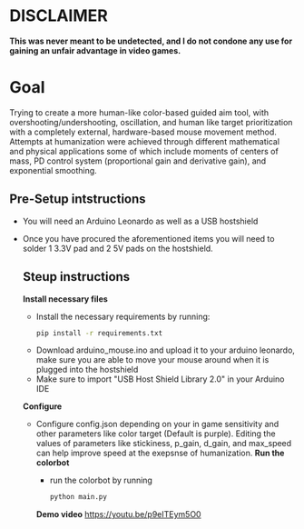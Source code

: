 # DISCLAIMER
**This was never meant to be undetected, and I do not condone any use for gaining an unfair advantage in video games.**

# Goal
Trying to create a more human-like color-based guided aim tool, with overshooting/undershooting, oscillation, and human like target prioritization with a completely external, hardware-based mouse movement method. Attempts at humanization were achieved through different mathematical and physical applications some of which include moments of centers of mass, PD control system (proportional gain and derivative gain), and exponential smoothing.

 ## Pre-Setup intstructions
 - You will need an Arduino Leonardo as well as a USB hostshield
 - Once you have procured the aforementioned items you will need to solder 1 3.3V pad and 2 5V pads on the hostshield.

   ## Steup instructions
   **Install necessary files**
   - Install the necessary requirements by running:
     ```bash
     pip install -r requirements.txt
     ```
   - Download arduino_mouse.ino and upload it to your arduino leonardo, make sure you are able to move your mouse around when it is plugged into the hostshield
   - Make sure to import "USB Host Shield Library 2.0" in your Arduino IDE

   **Configure**
   - Configure config.json depending on your in game sensitivity and other parameters like color target (Default is purple). Editing the values of parameters like stickiness, p_gain, d_gain, and max_speed can help improve speed at the exepsnse of humanization. 
   **Run the colorbot**
     - run the colorbot by running
       ```bash
       python main.py
       ```

     **Demo video**
   https://youtu.be/p9eITEym5O0





